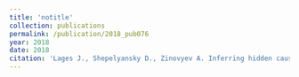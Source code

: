 ```yaml
---
title: 'notitle'
collection: publications
permalink: /publication/2018_pub076
year: 2018
date: 2018
citation: 'Lages J., Shepelyansky D., Zinovyev A. Inferring hidden causal relations between pathway members using reduced Google matrix of directed biological networks. 2018. PLoS One 13(1):e0190812.'
---
```


